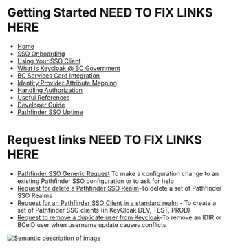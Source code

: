# Getting Started NEED TO FIX LINKS HERE

- [Home](https://github.com/bcgov/sso-keycloak/wiki)
- [SSO Onboarding](https://github.com/bcgov/sso-keycloak/wiki/SSO-Onboarding)
- [Using Your SSO Client](https://github.com/bcgov/sso-keycloak/wiki/Using-Your-SSO-Client)
- [What is Keycloak @ BC Government](https://github.com/bcgov/sso-keycloak/wiki/What-is-Keycloak-and-how-it's-used-@-BC-Gov%3F)
- [BC Services Card Integration](https://github.com/bcgov/sso-keycloak/wiki/BC-Service-Card-Integration)
- [Identity Provider Attribute Mapping](https://github.com/bcgov/sso-keycloak/wiki/Identity-Provider-Attribute-Mapping)
- [Handling Authorization](https://github.com/bcgov/sso-keycloak/wiki/Handling-Authorization)
- [Useful References](https://github.com/bcgov/sso-keycloak/wiki/Useful-References)
- [Developer Guide](https://github.com/bcgov/sso-requests/blob/dev/docs/developer-guide.md)
- [Pathfinder SSO Uptime](https://uptime.com/s/bcgov-sso)

# Request links NEED TO FIX LINKS HERE
- [Pathfinder SSO Generic Request](https://github.com/BCDevOps/devops-requests/issues/new?assignees=jlangy%2C+junminahn%2C+arcshiftsolutions%2C+zsamji%2C+ConradBoydElliottGustafson&labels=sso-client-q%26a%2C+pending%2C+sso%2C+standard+realm%2C+configuration&template=keycloak_configuration_change.md&title=) To make a configuration change to an existing Pathfinder SSO configuration or to ask for help 
- [Request for delete a Pathfinder SSO Realm](https://github.com/BCDevOps/devops-requests/issues/new?assignees=jlangy%2C+junminahn%2C+arcshiftsolutions%2C+zsamji%2C+ConradBoydElliottGustafson&labels=keycloak-realm%2C+pending%2C+sso&template=keycloak_realm_removal.md&title=)-To delete a set of Pathfinder SSO Realms 
- [Request for an Pathfinder SSO Client in a standard realm](https://bcgov.github.io/sso-requests/) - To create a set of Pathfinder SSO clients (in KeyCloak DEV, TEST, PROD) 
- [Request to remove a duplicate user from Keycloak](https://github.com/BCDevOps/devops-requests/issues/new?assignees=jlangy%2C+junminahn%2C+arcshiftsolutions%2C+zsamji%2C+ConradBoydElliottGustafson&labels=keycloak-user%2C+sso&template=keycloak_user_removal_request.md&title=)-To remove an IDIR or BCeID user when username update causes conflicts

[![Semantic description of image](https://user-images.githubusercontent.com/87393930/133819035-4d0444b7-f962-4370-93b5-ac6201a05d0f.png)][2]

[2]:https://github.com/bcgov/sso-keycloak/wiki/Additional-Help

